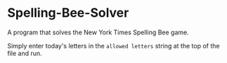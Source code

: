# Spelling-Bee-Solver
A program that solves the New York Times Spelling Bee game.

Simply enter today's letters in the ```allowed letters``` string at the top of the file and run. 
